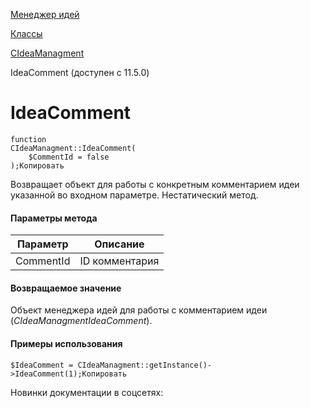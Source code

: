 [Менеджер идей](/api_help/ideamanagment/index.php)

[Классы](/api_help/ideamanagment/reference/index.php)

[CIdeaManagment](/api_help/ideamanagment/reference/cideamanagment/index.php)

IdeaComment (доступен с 11.5.0)

IdeaComment
===========

```
function
CIdeaManagment::IdeaComment(
	$CommentId = false
);Копировать
```

Возвращает объект для работы с конкретным комментарием идеи указанной во входном параметре. Нестатический метод.

#### Параметры метода

| Параметр | Описание |
| --- | --- |
| CommentId | ID комментария |

#### Возвращаемое значение

Объект менеджера идей для работы с комментарием идеи (*CIdeaManagmentIdeaComment*).

#### Примеры использования

```
$IdeaComment = CIdeaManagment::getInstance()->IdeaComment(1);Копировать
```

Новинки документации в соцсетях: